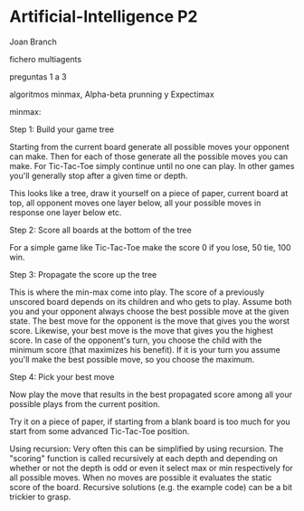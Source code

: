 # Artificial-Intelligence P2

Joan Branch

fichero multiagents

preguntas 1 a 3


algoritmos minmax, Alpha-beta prunning y Expectimax

minmax:


Step 1: Build your game tree

Starting from the current board generate all possible moves your opponent can make. Then for each of those generate all the possible moves you can make. For Tic-Tac-Toe simply continue until no one can play. In other games you'll generally stop after a given time or depth.

This looks like a tree, draw it yourself on a piece of paper, current board at top, all opponent moves one layer below, all your possible moves in response one layer below etc.

Step 2: Score all boards at the bottom of the tree

For a simple game like Tic-Tac-Toe make the score 0 if you lose, 50 tie, 100 win.

Step 3: Propagate the score up the tree

This is where the min-max come into play. The score of a previously unscored board depends on its children and who gets to play. Assume both you and your opponent always choose the best possible move at the given state. The best move for the opponent is the move that gives you the worst score. Likewise, your best move is the move that gives you the highest score. In case of the opponent's turn, you choose the child with the minimum score (that maximizes his benefit). If it is your turn you assume you'll make the best possible move, so you choose the maximum.

Step 4: Pick your best move

Now play the move that results in the best propagated score among all your possible plays from the current position.

Try it on a piece of paper, if starting from a blank board is too much for you start from some advanced Tic-Tac-Toe position.

Using recursion: Very often this can be simplified by using recursion. The "scoring" function is called recursively at each depth and depending on whether or not the depth is odd or even it select max or min respectively for all possible moves. When no moves are possible it evaluates the static score of the board. Recursive solutions (e.g. the example code) can be a bit trickier to grasp.
